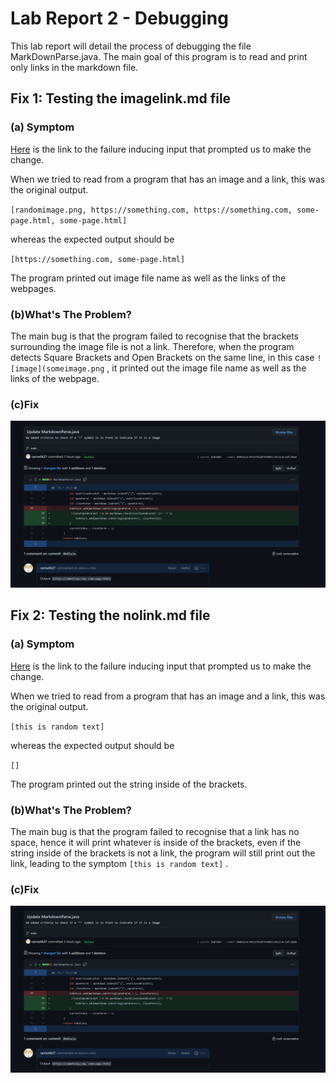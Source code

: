 # Lab Report 2 - Debugging 
This lab report will detail the process of debugging the file MarkDownParse.java. The main goal of this program is to read and print only links in the markdown file.
## Fix 1: Testing the imagelink.md file
### (a) Symptom
[Here](https://github.com/samw0627/markdown-parse-revisited/blob/974bfe799475872fc8f3fbe259e67e7f659741b4/imagelink.md) is the link to the failure inducing input that prompted us to make the change.

When we tried to read from a program that has an image and a link, this was the original output.

`[randomimage.png, https://something.com, https://something.com, some-page.html, some-page.html]` 

whereas the expected output should be

`[https://something.com, some-page.html]`

The program printed out image file name as well as the links of the webpages.

### (b)What's The Problem?
The main bug is that the program failed to recognise that the brackets surrounding the image file is not a link. Therefore, when the program detects Square Brackets and Open Brackets on the same line, in this case `![image](someimage.png` , it printed out the image file name as well as the links of the webpage.

### (c)Fix
![fix](v1.png)

## Fix 2: Testing the nolink.md file
### (a) Symptom
[Here](https://github.com/samw0627/markdown-parse-revisited/blob/974bfe799475872fc8f3fbe259e67e7f659741b4/no-link.md) is the link to the failure inducing input that prompted us to make the change.

When we tried to read from a program that has an image and a link, this was the original output.

`[this is random text]` 

whereas the expected output should be

`[]`

The program printed out the string inside of the brackets.

### (b)What's The Problem?
The main bug is that the program failed to recognise that a link has no space, hence it will print whatever is inside of the brackets, even if the string inside of the brackets is not a link, the program will still print out the link, leading to the symptom `[this is random text]` .

### (c)Fix
![fix](v1.png)



